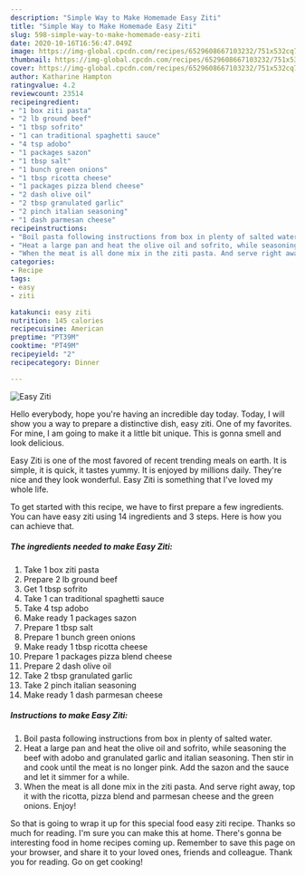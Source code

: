 ```yaml
---
description: "Simple Way to Make Homemade Easy Ziti"
title: "Simple Way to Make Homemade Easy Ziti"
slug: 598-simple-way-to-make-homemade-easy-ziti
date: 2020-10-16T16:56:47.049Z
image: https://img-global.cpcdn.com/recipes/6529608667103232/751x532cq70/easy-ziti-recipe-main-photo.jpg
thumbnail: https://img-global.cpcdn.com/recipes/6529608667103232/751x532cq70/easy-ziti-recipe-main-photo.jpg
cover: https://img-global.cpcdn.com/recipes/6529608667103232/751x532cq70/easy-ziti-recipe-main-photo.jpg
author: Katharine Hampton
ratingvalue: 4.2
reviewcount: 23514
recipeingredient:
- "1 box ziti pasta"
- "2 lb ground beef"
- "1 tbsp sofrito"
- "1 can traditional spaghetti sauce"
- "4 tsp adobo"
- "1 packages sazon"
- "1 tbsp salt"
- "1 bunch green onions"
- "1 tbsp ricotta cheese"
- "1 packages pizza blend cheese"
- "2 dash olive oil"
- "2 tbsp granulated garlic"
- "2 pinch italian seasoning"
- "1 dash parmesan cheese"
recipeinstructions:
- "Boil pasta following instructions from box in plenty of salted water."
- "Heat a large pan and heat the olive oil and sofrito, while seasoning the beef with adobo and granulated garlic and italian seasoning. Then stir in and cook until the meat is no longer pink. Add the sazon and the sauce and let it simmer for a while."
- "When the meat is all done mix in the ziti pasta. And serve right away, top it with the ricotta, pizza blend and parmesan cheese and the green onions. Enjoy!"
categories:
- Recipe
tags:
- easy
- ziti

katakunci: easy ziti 
nutrition: 145 calories
recipecuisine: American
preptime: "PT39M"
cooktime: "PT49M"
recipeyield: "2"
recipecategory: Dinner

---
```



![Easy Ziti](https://img-global.cpcdn.com/recipes/6529608667103232/751x532cq70/easy-ziti-recipe-main-photo.jpg)

Hello everybody, hope you're having an incredible day today. Today, I will show you a way to prepare a distinctive dish, easy ziti. One of my favorites. For mine, I am going to make it a little bit unique. This is gonna smell and look delicious.



Easy Ziti is one of the most favored of recent trending meals on earth. It is simple, it is quick, it tastes yummy. It is enjoyed by millions daily. They're nice and they look wonderful. Easy Ziti is something that I've loved my whole life.


To get started with this recipe, we have to first prepare a few ingredients. You can have easy ziti using 14 ingredients and 3 steps. Here is how you can achieve that.

<!--inarticleads1-->

##### The ingredients needed to make Easy Ziti:

1. Take 1 box ziti pasta
1. Prepare 2 lb ground beef
1. Get 1 tbsp sofrito
1. Take 1 can traditional spaghetti sauce
1. Take 4 tsp adobo
1. Make ready 1 packages sazon
1. Prepare 1 tbsp salt
1. Prepare 1 bunch green onions
1. Make ready 1 tbsp ricotta cheese
1. Prepare 1 packages pizza blend cheese
1. Prepare 2 dash olive oil
1. Take 2 tbsp granulated garlic
1. Take 2 pinch italian seasoning
1. Make ready 1 dash parmesan cheese




<!--inarticleads2-->

##### Instructions to make Easy Ziti:

1. Boil pasta following instructions from box in plenty of salted water.
1. Heat a large pan and heat the olive oil and sofrito, while seasoning the beef with adobo and granulated garlic and italian seasoning. Then stir in and cook until the meat is no longer pink. Add the sazon and the sauce and let it simmer for a while.
1. When the meat is all done mix in the ziti pasta. And serve right away, top it with the ricotta, pizza blend and parmesan cheese and the green onions. Enjoy!




So that is going to wrap it up for this special food easy ziti recipe. Thanks so much for reading. I'm sure you can make this at home. There's gonna be interesting food in home recipes coming up. Remember to save this page on your browser, and share it to your loved ones, friends and colleague. Thank you for reading. Go on get cooking!
